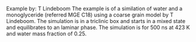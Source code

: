 Example by: T Lindeboom
The example is of a similation of water and a monoglyceride (referred MGE C18) using a coarse grain model by T Lindeboom. The simulation is in a triclinic box and starts in a mixed state and equilibrates to an laminar phase. The simulation is for 500 ns at 423 K and water mass fraction of 0.25.
